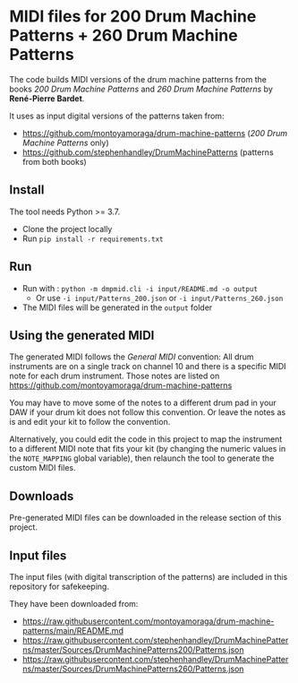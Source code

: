# MIDI files for 200 Drum Machine Patterns + 260 Drum Machine Patterns

The code builds MIDI versions of the drum machine patterns from the books *200 Drum Machine Patterns* and *260 Drum Machine Patterns* by __René-Pierre Bardet__.

It uses as input digital versions of the patterns taken from:
- https://github.com/montoyamoraga/drum-machine-patterns (*200 Drum Machine Patterns* only)
- https://github.com/stephenhandley/DrumMachinePatterns (patterns from both books)

## Install

The tool needs Python >= 3.7.

- Clone the project locally
- Run `pip install -r requirements.txt`

## Run

- Run with : `python -m dmpmid.cli -i input/README.md -o output`
    - Or use `-i input/Patterns_200.json` or `-i input/Patterns_260.json`
- The MIDI files will be generated in the `output` folder

## Using the generated MIDI

The generated MIDI follows the *General MIDI* convention: All drum instruments are on a single track on channel 10 and there is a specific MIDI note for each drum instrument. Those notes are listed on https://github.com/montoyamoraga/drum-machine-patterns

You may have to move some of the notes to a different drum pad in your DAW if your drum kit does not follow this convention. Or leave the notes as is and edit your kit to follow the convention.

Alternatively, you could edit the code in this project to map the instrument to a different MIDI note that fits your kit (by changing the numeric values in the `NOTE_MAPPING` global variable), then relaunch the tool to generate the custom MIDI files.

## Downloads

Pre-generated MIDI files can be downloaded in the release section of this project.

## Input files

The input files (with digital transcription of the patterns) are included in this repository for safekeeping.

They have been downloaded from:

- https://raw.githubusercontent.com/montoyamoraga/drum-machine-patterns/main/README.md 
- https://raw.githubusercontent.com/stephenhandley/DrumMachinePatterns/master/Sources/DrumMachinePatterns200/Patterns.json 
- https://raw.githubusercontent.com/stephenhandley/DrumMachinePatterns/master/Sources/DrumMachinePatterns260/Patterns.json 
